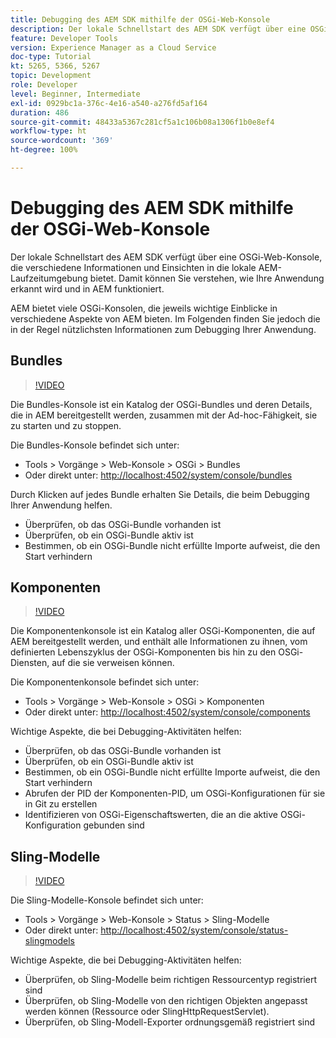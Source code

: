 ```yaml
---
title: Debugging des AEM SDK mithilfe der OSGi-Web-Konsole
description: Der lokale Schnellstart des AEM SDK verfügt über eine OSGi-Web-Konsole, die verschiedene Informationen und Einsichten in die lokale AEM-Laufzeitumgebung bietet. Damit können Sie verstehen, wie Ihre Anwendung erkannt wird und in AEM funktioniert.
feature: Developer Tools
version: Experience Manager as a Cloud Service
doc-type: Tutorial
kt: 5265, 5366, 5267
topic: Development
role: Developer
level: Beginner, Intermediate
exl-id: 0929bc1a-376c-4e16-a540-a276fd5af164
duration: 486
source-git-commit: 48433a5367c281cf5a1c106b08a1306f1b0e8ef4
workflow-type: ht
source-wordcount: '369'
ht-degree: 100%

---
```


# Debugging des AEM SDK mithilfe der OSGi-Web-Konsole

Der lokale Schnellstart des AEM SDK verfügt über eine OSGi-Web-Konsole, die verschiedene Informationen und Einsichten in die lokale AEM-Laufzeitumgebung bietet. Damit können Sie verstehen, wie Ihre Anwendung erkannt wird und in AEM funktioniert.

AEM bietet viele OSGi-Konsolen, die jeweils wichtige Einblicke in verschiedene Aspekte von AEM bieten. Im Folgenden finden Sie jedoch die in der Regel nützlichsten Informationen zum Debugging Ihrer Anwendung.

## Bundles

>[!VIDEO](https://video.tv.adobe.com/v/38102?quality=12&learn=on&captions=ger)

Die Bundles-Konsole ist ein Katalog der OSGi-Bundles und deren Details, die in AEM bereitgestellt werden, zusammen mit der Ad-hoc-Fähigkeit, sie zu starten und zu stoppen.

Die Bundles-Konsole befindet sich unter:

+ Tools > Vorgänge > Web-Konsole > OSGi > Bundles
+ Oder direkt unter: [http://localhost:4502/system/console/bundles](http://localhost:4502/system/console/bundles)

Durch Klicken auf jedes Bundle erhalten Sie Details, die beim Debugging Ihrer Anwendung helfen.

+ Überprüfen, ob das OSGi-Bundle vorhanden ist
+ Überprüfen, ob ein OSGi-Bundle aktiv ist
+ Bestimmen, ob ein OSGi-Bundle nicht erfüllte Importe aufweist, die den Start verhindern

## Komponenten

>[!VIDEO](https://video.tv.adobe.com/v/38100?quality=12&learn=on&captions=ger)

Die Komponentenkonsole ist ein Katalog aller OSGi-Komponenten, die auf AEM bereitgestellt werden, und enthält alle Informationen zu ihnen, vom definierten Lebenszyklus der OSGi-Komponenten bis hin zu den OSGi-Diensten, auf die sie verweisen können.

Die Komponentenkonsole befindet sich unter:

+ Tools > Vorgänge > Web-Konsole > OSGi > Komponenten
+ Oder direkt unter: [http://localhost:4502/system/console/components](http://localhost:4502/system/console/components)

Wichtige Aspekte, die bei Debugging-Aktivitäten helfen:

+ Überprüfen, ob das OSGi-Bundle vorhanden ist
+ Überprüfen, ob ein OSGi-Bundle aktiv ist
+ Bestimmen, ob ein OSGi-Bundle nicht erfüllte Importe aufweist, die den Start verhindern
+ Abrufen der PID der Komponenten-PID, um OSGi-Konfigurationen für sie in Git zu erstellen
+ Identifizieren von OSGi-Eigenschaftswerten, die an die aktive OSGi-Konfiguration gebunden sind

## Sling-Modelle

>[!VIDEO](https://video.tv.adobe.com/v/38097?quality=12&learn=on&captions=ger)

Die Sling-Modelle-Konsole befindet sich unter:

+ Tools > Vorgänge > Web-Konsole > Status > Sling-Modelle
+ Oder direkt unter: [http://localhost:4502/system/console/status-slingmodels](http://localhost:4502/system/console/status-slingmodels)

Wichtige Aspekte, die bei Debugging-Aktivitäten helfen:

+ Überprüfen, ob Sling-Modelle beim richtigen Ressourcentyp registriert sind
+ Überprüfen, ob Sling-Modelle von den richtigen Objekten angepasst werden können (Ressource oder SlingHttpRequestServlet).
+ Überprüfen, ob Sling-Modell-Exporter ordnungsgemäß registriert sind
